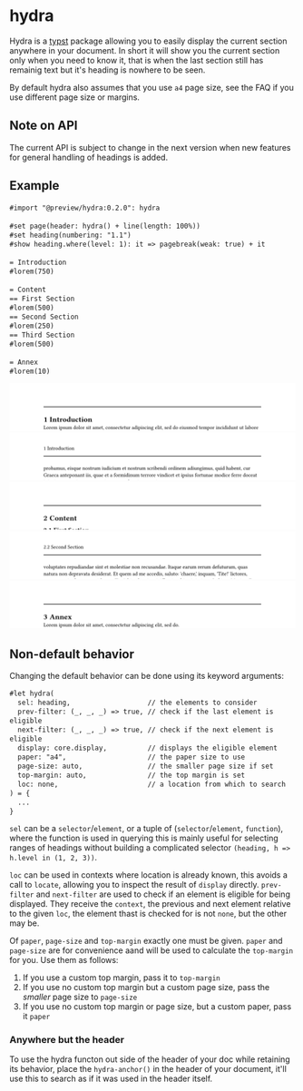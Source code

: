 # hydra
Hydra is a [typst] package allowing you to easily display the current section anywhere in your
document. In short it will show you the current section only when you need to know it, that is
when the last section still has remainig text but it's heading is nowhere to be seen.

By default hydra also assumes that you use `a4` page size, see the FAQ if you use different page
size or margins.

## Note on API
The current API is subject to change in the next version when new features for general handling of
headings is added.

## Example
```typst
#import "@preview/hydra:0.2.0": hydra

#set page(header: hydra() + line(length: 100%))
#set heading(numbering: "1.1")
#show heading.where(level: 1): it => pagebreak(weak: true) + it

= Introduction
#lorem(750)

= Content
== First Section
#lorem(500)
== Second Section
#lorem(250)
== Third Section
#lorem(500)

= Annex
#lorem(10)
```
![ex1]
![ex2]
![ex3]
![ex4]
![ex5]

## Non-default behavior
Changing the default behavior can be done using its keyword arguments:
```typst
#let hydra(
  sel: heading,                   // the elements to consider
  prev-filter: (_, _, _) => true, // check if the last element is eligible
  next-filter: (_, _, _) => true, // check if the next element is eligible
  display: core.display,          // displays the eligible element
  paper: "a4",                    // the paper size to use
  page-size: auto,                // the smaller page size if set
  top-margin: auto,               // the top margin is set
  loc: none,                      // a location from which to search
) = {
  ...
}
```

`sel` can be a `selector`/`element`, or a tuple of (`selector`/`element`, `function`), where the
function is used in querying this is mainly useful for selecting ranges of headings without building
a complicated selector `(heading, h => h.level in (1, 2, 3))`.

`loc` can be used in contexts where location is already known, this avoids a call to `locate`,
allowing you to inspect the result of `display` directly. `prev-filter` and `next-filter` are used
to check if an element is eligible for being displayed. They receive the `context`, the previous and
next element relative to the given `loc`, the element thast is checked for is not `none`, but the
other may be.

Of `paper`, `page-size` and `top-margin` exactly one must be given. `paper` and `page-size` are for
convenience aand will be used to calculate the `top-margin` for you. Use them as follows:
1. If you use a custom top margin, pass it to `top-margin`
2. If you use no custom top margin but a custom page size, pass the *smaller* page size to
   `page-size`
3. If you use no custom top margin or page size, but a custom paper, pass it `paper`

### Anywhere but the header
To use the hydra functon out side of the header of your doc while retaining its behavior, place the
`hydra-anchor()` in the header of your document, it'll use this to search as if it was used in the
header itself.

[ex1]: examples/example1.png
[ex2]: examples/example2.png
[ex3]: examples/example3.png
[ex4]: examples/example4.png
[ex5]: examples/example5.png
[typst]: https://github.com/typst/typst
